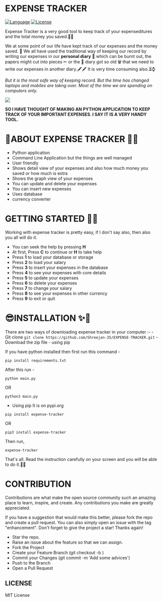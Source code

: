 #  EXPENSE TRACKER
<a href="https://github.com/Shreejan-35/Classified"><img src="https://img.shields.io/badge/Language-python-green.svg" alt="Language"></a>
<a href="https://github.com/Shreejan-35/Classified/blob/master/LICENSE"><img src="https://img.shields.io/badge/License-MIT-blue.svg" alt="License"></a>

Expense Tracker is a very good tool to keep track of your expenseditures and the total money you saved.🤑🤑

We at some point of our life have kept track of our expenses and the money saved. 📃 We all have used the traditional way of keeping our 
record by writing our expenses in our **personal diary** 📃 which can be burnt out, the papers might cut into pieces ✂ or the 📜 diary
got so old 🗑 that we need to write our expenses in another diary.🖋🖋 It is very time consuming also.⏳⌚

*But it is the most safe way of keeping record. But the time has changed laptops and mobiles are takng over. Most of the time we are spending on computers only.*

![](https://github.com/Shreejan-35/EXPENSE-TRACKER/blob/main/res/web.jpg)

**SO I HAVE THOUGHT OF MAKING AN PYTHON APPLICATION TO KEEP TRACK OF YOUR IMPORTANT EXPENSES. I SAY IT IS A VERY HANDY TOOL.**

# 🧐ABOUT EXPENSE TRACKER 🎊🎊
- Python application
- Command Line Application but the things are well managed
- User friendly
- Shows detail view of your expenses and also how much money you saved or how much is extra
- Shows the graph view of your expenses
- You can update and delete your expenses
- You can insert new expenses
- Uses database
- currency converter

# GETTING STARTED 🤨🧐
Working with expense tracker is pretty easy, if I don't say also, then also you all will do it.

- You can seek the help by pressing **H** 
- At first, Press **C** to continue or **H** to take help
- Press **1** to load your database or storage
- Press **2** to load your salary
- Press **3** to insert your expenses in the database
- Press **4** to see your expenses with core details
- Press **5** to update your expenses
- Press **6** to delete your expenses
- Press **7** to change your salary
- Press **8** to see your expenses in other currency
- Press **9** to exit or quit

# 😎INSTALLATION ✨🎏
There are two ways of downloading expense tracker in your computer :-
    - Git clone 
    ```
    git clone https://github.com/Shreejan-35/EXPENSE-TRACKER.git
    ```
    - Download the zip file 
    - using pip


If you have python installed then first run this command - 
```
pip install requirements.txt
```
After this run - 
```
python main.py
```
OR
```
python3 main.py
```

- Using pip
It is on pypi.org
```
pip install expense-tracker
```
OR
```
pip3 install expense-tracker
```

Then run,
```
expense-tracker
```

That's all.
Read the instruction carefully on your screen and you will be able to do it.🎉🎉

# CONTRIBUTION
Contributions are what make the open source community such an amazing place to learn, inspire, and create. Any contributions you make are greatly appreciated.

If you have a suggestion that would make this better, please fork the repo and create a pull request. You can also simply open an issue with the tag "enhancement". Don't forget to give the project a star! Thanks again!

- Star the repo. 
- Raise an issue about the feature so that we can assign. 
- Fork the Project
- Create your Feature Branch (git checkout -b <Your-username-feature>)
- Commit your Changes (git commit -m 'Add some advices')
- Push to the Branch 
- Open a Pull Request

## LICENSE
MIT License
